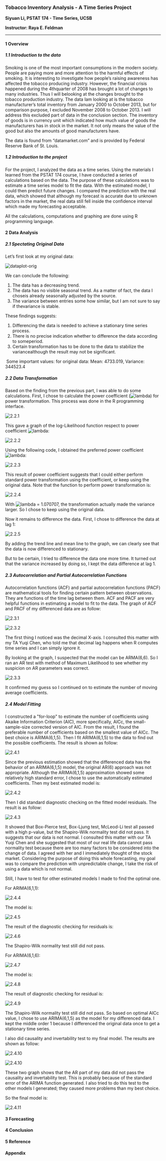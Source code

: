 ### Tobacco Inventory Analysis - A Time Series Project

**Siyuan Li, PSTAT 174 - Time Series, UCSB**

**Instructor: Raya E. Feldman**

***

#### 1 Overview

##### 1.1 Introduction to the data

Smoking is one of the most important consumptions in the modern society. People are paying more and more attention to the harmful effects of smoking. It is interesting to investigate how people’s raising awareness has affected the tobacco producing industry. However, the financial crisis happened during the 4thquarter of 2008 has brought a lot of changes to many industries. Thus I will belooking at the changes brought to the tobacco production industry. The data Iam looking at is the tobacco manufacturer’s total inventory from January 2000 to October 2013, but for comparison purpose, I excluded November 2008 to October 2013. I will address this excluded part of data in the conclusion section. The inventory of goods is in currency unit which indicated how much value of goods the manufacturers has in stock in the market. It not only means the value of the good but also the amounts of good manufacturers have.

The data is found from “datamarket.com” and is provided by Federal Reserve Bank of St. Louis.

##### 1.2 Introduction to the project

For the project, I analyzed the data as a time series. Using the materials I learned from the PSTAT 174 course, I have conducted a series of calculations based on the data. The purpose of these calculations was to estimate a time series model to fit the data. With the estimated model, I could then predict future changes. I compared the prediction with the real data, which showed that although my forecast is accurate due to unknown factors in the market, the real data still fell inside the confidence interval which made my forecasting acceptable. 

All the calculations, computations and graphing are done using R programming language. 

#### 2 Data Analysis

##### 2.1 Spectating Original Data

Let’s first look at my original data:

![dataplot-orig](./plots/DataPlot-orig.png)

We can conclude the following:

1. The data has a decreasing trend.
2. The data has no visible seasonal trend. As a matter of fact, the data I choseis already seasonally adjusted by the source.
3. The variance between entries some how similar, but I am not sure to say if thevariance is stable.

These findings suggests:

1. Differencing the data is needed to achieve a stationary time series process.
2. There is no precise indication whether to difference the data according to someperiod.
3. Certain transformation has to be done to the data to stabilize the variancealthough the result may not be significant.

 Some important values: for original data: Mean: 4733.019, Variance: 344523.4 

##### 2.2 Data Transformation

Based on the finding from the previous part, I was able to do some calculations.
First, I chose to calculate the power coefficient (![lambda](./plots/lambda.GIF)) for power transformation. This process was done in the R programming interface.

![2.2.1](./plots/Calculation-PowerCoefficient.png)

This gave a graph of the log-Likelihood function respect to power coefficient ![lambda](./plots/lambda.GIF):

![2.2.2](./plots/PowerParameterLambda.png)

Using the following code, I obtained the preferred power coefficient ![lambda](./plots/lambda.GIF):

![2.2.3](./plots/Calculation-OptimumLambdaValue.png)

This result of power coefficient suggests that I could either perform standard power transformation using the coefficient, or keep using the original data. Note that the function to perform power transformation is:

![2.2.4](./plots/powertransformation.GIF)

With ![lambda](./plots/lambda.GIF) = 1.070707, the transformation actually made the variance larger. So I chose to keep using the original data.

Now it remains to difference the data. First, I chose to difference the data at lag 1:

![2.2.5](./plots/DataPlot-diff1.png)

By adding the trend line and mean line to the graph, we can clearly see that the data is now differenced to stationary.

But to be certain, I tried to difference the data one more time. It turned out that the variance increased by doing so, I kept the data difference at lag 1.

##### 2.3 Autocorrelation and Partial Autocorrelation Functions

Autocorrelation functions (ACF) and partial autocorrelation functions (PACF) are mathematical tools for finding certain pattern between observations. They are functions of the time lag between them. ACF and PACF are very helpful functions in estimating a model to fit to the data. The graph of ACF and PACF of my differenced data are as follow:

![2.3.1](./plots/DataPlot-ACF.png)

![2.3.2](./plots/DataPlot-PACF.png)

The first thing I noticed was the decimal X-axis. I consulted this matter with my TA Yuqi Chen, who told me that decimal lag happens when R computes time series and I can simply ignore it. 

By looking at the graph, I suspected that the model can be ARMA(6,6). So I ran an AR test with method of Maximum Likelihood to see whether my suspicion on AR parameters was correct.

![2.3.3](./plots/Calculation-ARtest.png)

It confirmed my guess so I continued on to estimate the number of moving average coefficients.

##### 2.4 Model Fitting

I constructed a "for-loop" to estimate the number of coefficients using Akaike Information Criterion (AIC), more specifically, AICc, the small-sample-size corrected version of AIC. From the result, I found the preferable number of coefficients based on the smallest value of AICc. The best choice is ARIMA(6,1,5). Then I fit ARIMA(6,1,5) to the data to find out the possible coefficients. The result is shown as follow:

![2.4.1](./plots/Calculation-ARIMAcoefficients.png)

Since the previous estimation showed that the differenced data has the behavior of an ARIMA(6,1,5) model, the original AR(6) approach was not appropriate. Although the ARIMA(6,1,5) approximation showed some relatively high standard error, I chose to use the automatically estimated coefficients. Then my best estimated model is:

![2.4.2](./plots/arima615.GIF)

Then I did standard diagnostic checking on the fitted model residuals. The result is as follow:

![2.4.3](./plots/Calculation-arima615dt.png)

It showed that Box-Pierce test, Box-Ljung test, McLeod-Li test all passed with a high p-value, but the Shapiro-Wilk normality test did not pass. It suggests that our data is not normal. I consulted this matter with our TA Yuqi Chen and she suggested that most of our real life data cannot pass normality test because there are too many factors to be considered into the change of data. I agreed with her and I immediately thought of the stock market. Considering the purpose of doing this whole forecasting, my goal was to compare the prediction with unpredictable change, I take the risk of using a data which is not normal.

Still, I have to test for other estimated models I made to find the optimal one.

For ARIMA(6,1,1):

![2.4.4](./plots/Calculation-fitarma611.png)

The model is:

![2.4.5](./plots/arima611.GIF)

The result of the diagnostic checking for residuals is:

![2.4.6](./plots/Calculation-arima611dt.png)

The Shapiro-Wilk normality test still did not pass.

For ARIMA(6,1,6):

![2.4.7](./plots/Calculation-fitarma616.png)

The model is:

![2.4.8](./plots/arima616.GIF)

The result of diagnostic checking for residual is:

![2.4.9](./plots/Calculation-arima616dt.png)

The Shapiro-Wilk normality test still did not pass. So based on optimal AICc value, I chose to use ARIMA(6,1,5) as the model for my differenced data. I kept the middle order 1 because I differenced the original data once to get a stationary time series.

I also did causality and invertability test to my final model. The results are shown as follow:

![2.4.10](./plots/Calculation-causalityinvertibilityAR.png)

![2.4.10](./plots/Calculation-causalityinvertibilityMA.png)

These two graph shows that the AR part of my data did not pass the causality and invertability test. This is probably because of the standard error of the ARIMA function generated. I also tried to do this test to the other models I generated; they caused more problems than my best choice.

So the final model is:

![2.4.11](./plots/arima615f.GIF)

#### 3 Forecasting

#### 4 Conclusion

#### 5 Reference

#### Appendix


